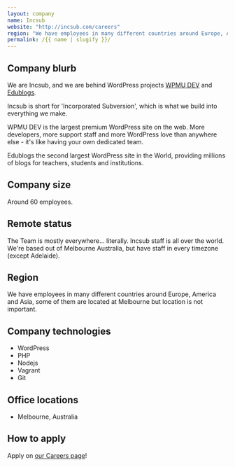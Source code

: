```yaml
---
layout: company
name: Incsub
website: "http://incsub.com/careers"
region: "We have employees in many different countries around Europe, America and Asia, some of them are located at Melbourne but location is not important."
permalink: /{{ name | slugify }}/
---
```


## Company blurb

We are Incsub, and we are behind WordPress projects [WPMU DEV](http://wpmudev.org) and [Edublogs](http://edublogs.org). 

Incsub is short for 'Incorporated Subversion', which is what we build into everything we make.

WPMU DEV is the largest premium WordPress site on the web. More developers, more support staff and more WordPress love than anywhere else - it's like having your own dedicated team.

Edublogs the second largest WordPress site in the World, providing millions of blogs for teachers, students and institutions.


## Company size

Around 60 employees.

## Remote status

The Team is mostly everywhere... literally. Incsub staff is all over the world. We're based out of Melbourne Australia, but have staff in every timezone (except Adelaide).

## Region

We have employees in many different countries around Europe, America and Asia, some of them are located at Melbourne but location is not important.

## Company technologies

- WordPress
- PHP
- Nodejs
- Vagrant
- Git

## Office locations

- Melbourne, Australia

## How to apply

Apply on [our Careers page](http://incsub.com/careers/)!